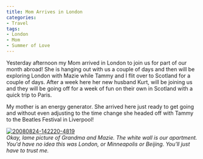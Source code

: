 ```yaml
---
title: Mom Arrives in London
categories:
- Travel
tags:
- London
- Mom
- Summer of Love
---
```


Yesterday afternoon my Mom arrived in London to join us for part of our month abroad! She is hanging out with us a couple of days and then will be exploring London with Mazie while Tammy and I flit over to Scotland for a couple of days.
After a week here her new husband Kurt, will be joining us and they will be going off for a week of fun on their own in Scotland with a quick trip to Paris.

My mother is an energy generator. She arrived here just ready to get going and without even adjusting to the time change she headed off with Tammy to the Beatles Festival in Liverpool!

[![20080824-142220-4819](http://farm4.static.flickr.com/3157/2795830358_c1da9fd734.jpg)](http://www.flickr.com/photos/46408384@N00/2795830358)  
_Okay, lame picture of Grandma and Mazie. The white wall is our apartment. You'd have no idea this was London, or Minneapolis or Beijing. You'll just have to trust me._

